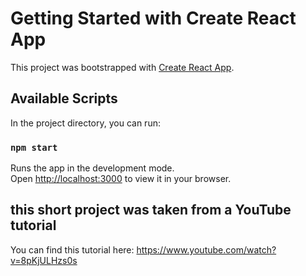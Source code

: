 # Getting Started with Create React App

This project was bootstrapped with [Create React App](https://github.com/facebook/create-react-app).

## Available Scripts

In the project directory, you can run:

### `npm start`

Runs the app in the development mode.\
Open [http://localhost:3000](http://localhost:3000) to view it in your browser.

## this short project was taken from a YouTube tutorial

You can find this tutorial here: https://www.youtube.com/watch?v=8pKjULHzs0s